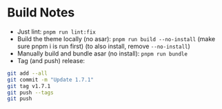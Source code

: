 # Build Notes
- Just lint: `pnpm run lint:fix`
- Build the theme locally (no asar): `pnpm run build --no-install` (make sure pnpm i is run first) (to also install, remove `--no-install`)
- Manually build and bundle asar (no install): `pnpm run bundle`
- Tag (and push) release:
```sh
git add --all
git commit -m "Update 1.7.1"
git tag v1.7.1
git push --tags
git push
```
